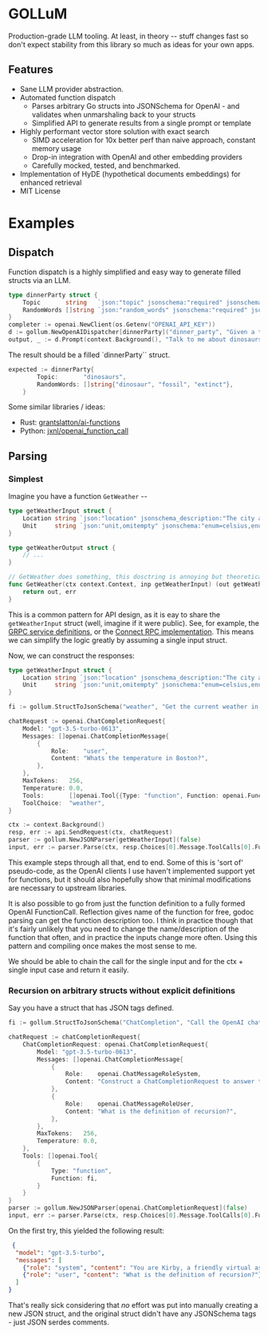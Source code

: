 # GOLLuM

Production-grade LLM tooling. At least, in theory -- stuff changes fast so don't expect stability from this library so much as ideas for your own apps.

## Features

- Sane LLM provider abstraction. 
- Automated function dispatch
    - Parses arbitrary Go structs into JSONSchema for OpenAI - and validates when unmarshaling back to your structs
    - Simplified API to generate results from a single prompt or template
- Highly performant vector store solution with exact search 
    - SIMD acceleration for 10x better perf than naive approach, constant memory usage
    - Drop-in integration with OpenAI and other embedding providers
    - Carefully mocked, tested, and benchmarked.
- Implementation of HyDE (hypothetical documents embeddings) for enhanced retrieval
- MIT License

# Examples

## Dispatch

Function dispatch is a highly simplified and easy way to generate filled structs via an LLM. 

```go
type dinnerParty struct {
	Topic       string   `json:"topic" jsonschema:"required" jsonschema_description:"The topic of the conversation"`
	RandomWords []string `json:"random_words" jsonschema:"required" jsonschema_description:"Random words to prime the conversation"`
}
completer := openai.NewClient(os.Getenv("OPENAI_API_KEY"))
d := gollum.NewOpenAIDispatcher[dinnerParty]("dinner_party", "Given a topic, return random words", completer, nil)
output, _ := d.Prompt(context.Background(), "Talk to me about dinosaurs")
```

The result should be a filled `dinnerParty`` struct.

```go
expected := dinnerParty{
		Topic:       "dinosaurs",
		RandomWords: []string{"dinosaur", "fossil", "extinct"},
	}
```

Some similar libraries / ideas: 

- Rust: [grantslatton/ai-functions](https://github.com/grantslatton/ai-functions/blob/main/ai_bin/src/main.rs)
- Python: [jxnl/openai_function_call](https://github.com/jxnl/openai_function_call)

## Parsing

### Simplest

Imagine you have a function `GetWeather` -- 

```go
type getWeatherInput struct {
	Location string `json:"location" jsonschema_description:"The city and state, e.g. San Francisco, CA" jsonschema:"required"`
	Unit     string `json:"unit,omitempty" jsonschema:"enum=celsius,enum=fahrenheit" jsonschema_description:"The unit of temperature"`
}

type getWeatherOutput struct {
    // ...
}

// GetWeather does something, this dosctring is annoying but theoretically possible to get
func GetWeather(ctx context.Context, inp getWeatherInput) (out getWeatherOutput, err error) {
    return out, err
}
```

This is a common pattern for API design, as it is eay to share the `getWeatherInput` struct (well, imagine if it were public). See, for example, the [GRPC service definitions](https://github.com/grpc/grpc-go/blob/master/examples/helloworld/greeter_server/main.go#L43), or the [Connect RPC implementation](https://github.com/bufbuild/connect-go/blob/main/internal/gen/connect/ping/v1/pingv1connect/ping.connect.go#LL155C6-L155C24). This means we can simplify the logic greatly by assuming a single input struct.

Now, we can construct the responses:

```go
type getWeatherInput struct {
	Location string `json:"location" jsonschema_description:"The city and state, e.g. San Francisco, CA" jsonschema:"required"`
	Unit     string `json:"unit,omitempty" jsonschema:"enum=celsius,enum=fahrenheit" jsonschema_description:"The unit of temperature"`
}

fi := gollum.StructToJsonSchema("weather", "Get the current weather in a given location", getWeatherInput{})

chatRequest := openai.ChatCompletionRequest{
    Model: "gpt-3.5-turbo-0613",
    Messages: []openai.ChatCompletionMessage{
        {
            Role:    "user",
            Content: "Whats the temperature in Boston?",
        },
    },
    MaxTokens:   256,
    Temperature: 0.0,
    Tools:       []openai.Tool{{Type: "function", Function: openai.FunctionDefinition(fi)}},
    ToolChoice:  "weather",
}

ctx := context.Background()
resp, err := api.SendRequest(ctx, chatRequest)
parser := gollum.NewJSONParser[getWeatherInput](false)
input, err := parser.Parse(ctx, resp.Choices[0].Message.ToolCalls[0].Function.Arguments)
```

This example steps through all that, end to end. Some of this is 'sort of' pseudo-code, as the OpenAI clients I use haven't implemented support yet for functions, but it should also hopefully show that minimal modifications are necessary to upstream libraries.

It is also possible to go from just the function definition to a fully formed OpenAI FunctionCall. Reflection gives name of the function for free, godoc parsing can get the function description too. I think in practice though that it's fairly unlikely that you need to change the name/description of the function that often, and in practice the inputs change more often. Using this pattern and compiling once makes the most sense to me. 

We should be able to chain the call for the single input and for the ctx + single input case and return it easily. 

### Recursion on arbitrary structs without explicit definitions

Say you have a struct that has JSON tags defined. 

```go
fi := gollum.StructToJsonSchema("ChatCompletion", "Call the OpenAI chat completion API", chatCompletionRequest{})

chatRequest := chatCompletionRequest{
    ChatCompletionRequest: openai.ChatCompletionRequest{
        Model: "gpt-3.5-turbo-0613",
        Messages: []openai.ChatCompletionMessage{
            {
                Role:    openai.ChatMessageRoleSystem,
                Content: "Construct a ChatCompletionRequest to answer the user's question, but using Kirby references. Do not answer the question directly using prior knowledge, you must generate a ChatCompletionRequest that will answer the question.",
            },
            {
                Role:    openai.ChatMessageRoleUser,
                Content: "What is the definition of recursion?",
            },
        },
        MaxTokens:   256,
        Temperature: 0.0,
    },
    Tools: []openai.Tool{
        {
            Type: "function",
            Function: fi,
        }
    }
}
parser := gollum.NewJSONParser[openai.ChatCompletionRequest](false)
input, err := parser.Parse(ctx, resp.Choices[0].Message.ToolCalls[0].Function.Arguments)
```

On the first try, this yielded the following result:

```json
 {
  "model": "gpt-3.5-turbo",
  "messages": [
    {"role": "system", "content": "You are Kirby, a friendly virtual assistant."},
    {"role": "user", "content": "What is the definition of recursion?"}
  ]
}
```

That's really sick considering that _no_ effort was put into manually creating a new JSON struct, and the original struct didn't have any JSONSchema tags - just JSON serdes comments.
